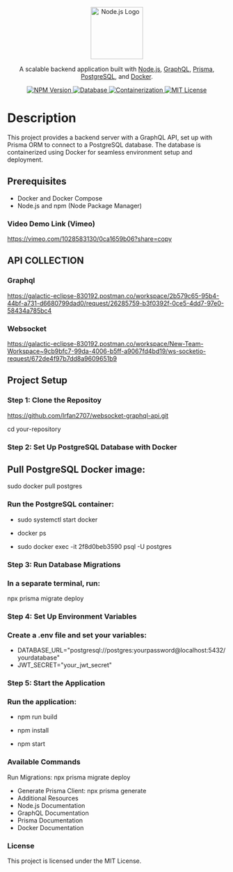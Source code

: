<p align="center">
  <a href="https://nodejs.org/" target="blank">
    <img src="https://nodejs.org/static/images/logos/nodejs-new-pantone-black.svg" width="120" alt="Node.js Logo" />
  </a>
</p>
<p align="center">
  A scalable backend application built with 
  <a href="https://nodejs.org" target="_blank">Node.js</a>, 
  <a href="https://graphql.org/" target="_blank">GraphQL</a>, 
  <a href="https://www.prisma.io/" target="_blank">Prisma</a>, 
  <a href="https://www.postgresql.org/" target="_blank">PostgreSQL</a>, and 
  <a href="https://www.docker.com/" target="_blank">Docker</a>.
</p>
<p align="center">
  <a href="https://www.npmjs.com/package/graphql" target="_blank">
    <img src="https://img.shields.io/npm/v/graphql.svg" alt="NPM Version" />
  </a>
  <a href="https://www.postgresql.org/" target="_blank">
    <img src="https://img.shields.io/badge/database-PostgreSQL-blue" alt="Database" />
  </a>
  <a href="https://www.docker.com/" target="_blank">
    <img src="https://img.shields.io/badge/container-Docker-blue" alt="Containerization" />
  </a>
  <a href="https://github.com/your-repo-name" target="_blank">
    <img src="https://img.shields.io/badge/license-MIT-brightgreen" alt="MIT License" />
  </a>
</p>

# Description
This project provides a backend server with a GraphQL API, set up with Prisma ORM to connect to a PostgreSQL database. The database is containerized using Docker for seamless environment setup and deployment.

## Prerequisites
- Docker and Docker Compose
- Node.js and npm (Node Package Manager)

###  Video Demo Link (Vimeo)
https://vimeo.com/1028583130/0ca1659b06?share=copy

## API COLLECTION
### Graphql
https://galactic-eclipse-830192.postman.co/workspace/2b579c65-95b4-44bf-a731-d6680799dad0/request/26285759-b3f0392f-0ce5-4dd7-97e0-58434a785bc4
### Websocket
https://galactic-eclipse-830192.postman.co/workspace/New-Team-Workspace~9cb9bfc7-99da-4006-b5ff-a9067fd4bd19/ws-socketio-request/672de4f97b7dd8a9609651b9

## Project Setup

### Step 1: Clone the Repositoy

https://github.com/Irfan2707/websocket-graphql-api.git

cd your-repository

### Step 2: Set Up PostgreSQL Database with Docker
## Pull PostgreSQL Docker image:

sudo docker pull postgres

### Run the PostgreSQL container:

- sudo systemctl start docker

- docker ps

- sudo docker exec -it 2f8d0beb3590 psql -U postgres

### Step 3: Run Database Migrations

### In a separate terminal, run:

npx prisma migrate deploy

### Step 4: Set Up Environment Variables

### Create a .env file and set your variables:

- DATABASE_URL="postgresql://postgres:yourpassword@localhost:5432/yourdatabase"
- JWT_SECRET="your_jwt_secret"

### Step 5: Start the Application

### Run the application:

- npm run build

- npm install

- npm start


### Available Commands

Run Migrations: npx prisma migrate deploy

- Generate Prisma Client: npx prisma generate
- Additional Resources
- Node.js Documentation
- GraphQL Documentation
- Prisma Documentation
- Docker Documentation

### License
This project is licensed under the MIT License.







